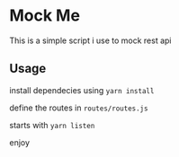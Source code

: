 # Mock Me

This is a simple script i use to mock rest api

## Usage

install dependecies using `yarn install`

define the routes in `routes/routes.js`

starts with `yarn listen`

enjoy